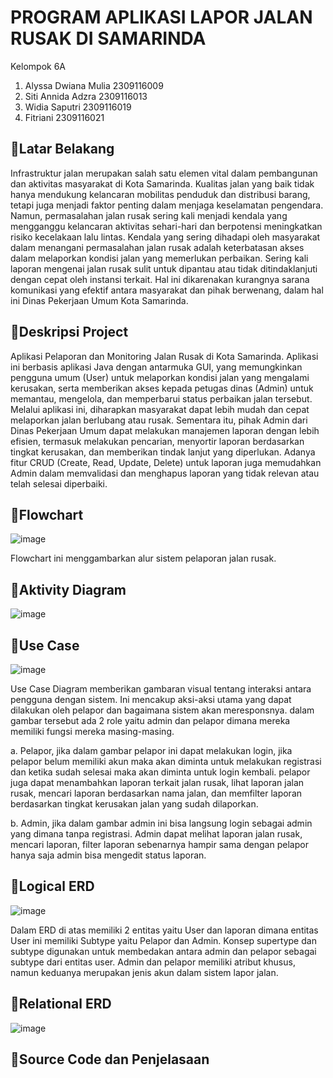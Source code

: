 # PROGRAM APLIKASI LAPOR JALAN RUSAK DI SAMARINDA
Kelompok 6A
1. Alyssa Dwiana Mulia 2309116009
2. Siti Annida Adzra 2309116013
3. Widia Saputri 2309116019
4. Fitriani 2309116021

## 📍Latar Belakang
Infrastruktur jalan merupakan salah satu elemen vital dalam pembangunan dan aktivitas masyarakat di Kota Samarinda. Kualitas jalan yang baik tidak hanya mendukung kelancaran mobilitas penduduk dan distribusi barang, tetapi juga menjadi faktor penting dalam menjaga keselamatan pengendara. Namun, permasalahan jalan rusak sering kali menjadi kendala yang mengganggu kelancaran aktivitas sehari-hari dan berpotensi meningkatkan risiko kecelakaan lalu lintas. Kendala yang sering dihadapi oleh masyarakat dalam menangani permasalahan jalan rusak adalah keterbatasan akses dalam melaporkan kondisi jalan yang memerlukan perbaikan. Sering kali laporan mengenai jalan rusak sulit untuk dipantau atau tidak ditindaklanjuti dengan cepat oleh instansi terkait. Hal ini dikarenakan kurangnya sarana komunikasi yang efektif antara masyarakat dan pihak berwenang, dalam hal ini Dinas Pekerjaan Umum Kota Samarinda.

## 📍Deskripsi Project
Aplikasi Pelaporan dan Monitoring Jalan Rusak di Kota Samarinda. Aplikasi ini berbasis aplikasi Java dengan antarmuka GUI, yang memungkinkan pengguna umum (User) untuk melaporkan kondisi jalan yang mengalami kerusakan, serta memberikan akses kepada petugas dinas (Admin) untuk memantau, mengelola, dan memperbarui status perbaikan jalan tersebut. Melalui aplikasi ini, diharapkan masyarakat dapat lebih mudah dan cepat melaporkan jalan berlubang atau rusak. Sementara itu, pihak Admin dari Dinas Pekerjaan Umum dapat melakukan manajemen laporan dengan lebih efisien, termasuk melakukan pencarian, menyortir laporan berdasarkan tingkat kerusakan, dan memberikan tindak lanjut yang diperlukan. Adanya fitur CRUD (Create, Read, Update, Delete) untuk laporan juga memudahkan Admin dalam memvalidasi dan menghapus laporan yang tidak relevan atau telah selesai diperbaiki.

## 📍Flowchart
![image](https://github.com/user-attachments/assets/b18fd165-55dc-4050-9f4d-f57a2278364c)

Flowchart ini menggambarkan alur sistem pelaporan jalan rusak. 

## 📍Aktivity Diagram
![image](https://github.com/user-attachments/assets/dc149cc8-4784-4156-910b-debce08355f0)

## 📍Use Case
![image](https://github.com/user-attachments/assets/115de66b-d125-45e1-a43f-ed1ccd9ac74d)

Use Case Diagram memberikan gambaran visual tentang interaksi antara pengguna dengan sistem. Ini mencakup aksi-aksi utama yang dapat dilakukan oleh pelapor dan bagaimana sistem akan meresponsnya. dalam gambar tersebut ada 2 role yaitu admin dan pelapor dimana mereka memiliki fungsi mereka masing-masing.

a. Pelapor, jika dalam gambar pelapor ini dapat melakukan login, jika pelapor belum memiliki akun maka akan diminta untuk melakukan registrasi dan ketika sudah selesai maka akan diminta untuk login kembali. pelapor juga dapat menambahkan laporan terkait jalan rusak, lihat laporan jalan rusak, mencari laporan berdasarkan nama jalan, dan memfilter laporan berdasarkan tingkat kerusakan jalan yang sudah dilaporkan.

b. Admin, jika dalam gambar admin ini bisa langsung login sebagai admin yang dimana tanpa registrasi. Admin dapat melihat laporan jalan rusak, mencari laporan, filter laporan sebenarnya hampir sama dengan pelapor hanya saja  admin bisa mengedit status laporan. 

## 📍Logical ERD
![image](https://github.com/user-attachments/assets/0eae3afe-0e9c-48f7-99c6-c51397d5701e)

Dalam ERD di atas memiliki 2 entitas yaitu User dan laporan dimana entitas User ini memiliki Subtype yaitu Pelapor dan Admin. Konsep supertype dan subtype digunakan untuk membedakan antara admin dan pelapor sebagai subtype dari entitas user. Admin dan pelapor memiliki atribut khusus, namun keduanya merupakan jenis akun dalam sistem lapor jalan.

## 📍Relational ERD
![image](https://github.com/user-attachments/assets/5a9cad39-99cf-495a-a05b-b5ea7ae4ff5c)


## 📍Source Code dan Penjelasaan
